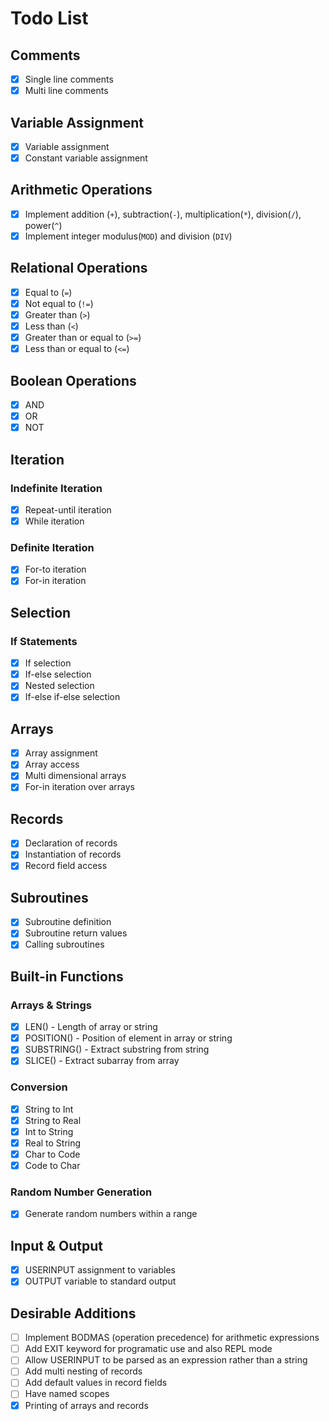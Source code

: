 # Todo List

## Comments

- [x] Single line comments
- [x] Multi line comments

## Variable Assignment

- [x] Variable assignment
- [x] Constant variable assignment

## Arithmetic Operations

- [x] Implement addition (`+`), subtraction(`-`), multiplication(`*`), division(`/`), power(`^`)
- [x] Implement integer modulus(`MOD`) and division (`DIV`)

## Relational Operations

- [x] Equal to (`=`)
- [x] Not equal to (`!=`)
- [x] Greater than (`>`)
- [x] Less than (`<`)
- [x] Greater than or equal to (`>=`)
- [x] Less than or equal to (`<=`)

## Boolean Operations

- [x] AND
- [x] OR
- [x] NOT

## Iteration

### Indefinite Iteration

- [x] Repeat-until iteration
- [x] While iteration

### Definite Iteration

- [x] For-to iteration
- [x] For-in iteration

## Selection

### If Statements

- [x] If selection
- [x] If-else selection
- [x] Nested selection
- [x] If-else if-else selection

## Arrays

- [x] Array assignment
- [x] Array access
- [x] Multi dimensional arrays
- [x] For-in iteration over arrays

## Records

- [x] Declaration of records
- [x] Instantiation of records
- [x] Record field access

## Subroutines

- [x] Subroutine definition
- [x] Subroutine return values
- [x] Calling subroutines

## Built-in Functions

### Arrays & Strings

- [x] LEN() - Length of array or string
- [x] POSITION() - Position of element in array or string
- [x] SUBSTRING() - Extract substring from string
- [x] SLICE() - Extract subarray from array

### Conversion

- [x] String to Int
- [x] String to Real
- [x] Int to String
- [x] Real to String
- [x] Char to Code
- [x] Code to Char

### Random Number Generation

- [x] Generate random numbers within a range

## Input & Output

- [x] USERINPUT assignment to variables
- [x] OUTPUT variable to standard output

## Desirable Additions

- [ ] Implement BODMAS (operation precedence) for arithmetic expressions
- [ ] Add EXIT keyword for programatic use and also REPL mode
- [ ] Allow USERINPUT to be parsed as an expression rather than a string
- [ ] Add multi nesting of records
- [ ] Add default values in record fields
- [ ] Have named scopes
- [x] Printing of arrays and records
